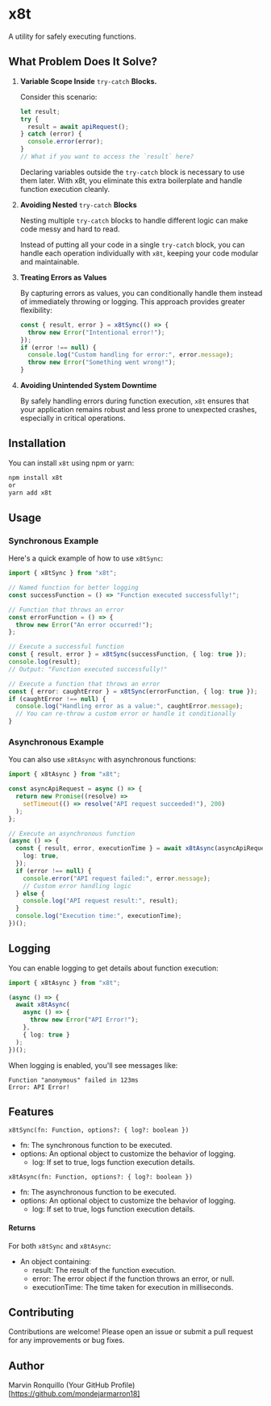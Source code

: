# x8t

A utility for safely executing functions.

## What Problem Does It Solve?

1. **Variable Scope Inside** `try-catch` **Blocks.**

   Consider this scenario:

   ```typescript
   let result;
   try {
     result = await apiRequest();
   } catch (error) {
     console.error(error);
   }
   // What if you want to access the `result` here?
   ```

   Declaring variables outside the `try-catch` block is necessary to use them later. With x8t, you eliminate this extra boilerplate and handle function execution cleanly.

2. **Avoiding Nested** `try-catch` **Blocks**

   Nesting multiple `try-catch` blocks to handle different logic can make code messy and hard to read.

   Instead of putting all your code in a single `try-catch` block, you can handle each operation individually with `x8t`, keeping your code modular and maintainable.

3. **Treating Errors as Values**

   By capturing errors as values, you can conditionally handle them instead of immediately throwing or logging. This approach provides greater flexibility:

   ```typescript
   const { result, error } = x8tSync(() => {
     throw new Error("Intentional error!");
   });
   if (error !== null) {
     console.log("Custom handling for error:", error.message);
     throw new Error("Something went wrong!");
   }
   ```

4. **Avoiding Unintended System Downtime**

   By safely handling errors during function execution, `x8t` ensures that your application remains robust and less prone to unexpected crashes, especially in critical operations.

## Installation

You can install `x8t` using npm or yarn:

```bash
npm install x8t
or
yarn add x8t
```

## Usage

### Synchronous Example

Here's a quick example of how to use `x8tSync`:

```typescript
import { x8tSync } from "x8t";

// Named function for better logging
const successFunction = () => "Function executed successfully!";

// Function that throws an error
const errorFunction = () => {
  throw new Error("An error occurred!");
};

// Execute a successful function
const { result, error } = x8tSync(successFunction, { log: true });
console.log(result);
// Output: "Function executed successfully!"

// Execute a function that throws an error
const { error: caughtError } = x8tSync(errorFunction, { log: true });
if (caughtError !== null) {
  console.log("Handling error as a value:", caughtError.message);
  // You can re-throw a custom error or handle it conditionally
}
```

### Asynchronous Example

You can also use `x8tAsync` with asynchronous functions:

```typescript
import { x8tAsync } from "x8t";

const asyncApiRequest = async () => {
  return new Promise((resolve) =>
    setTimeout(() => resolve("API request succeeded!"), 200)
  );
};

// Execute an asynchronous function
(async () => {
  const { result, error, executionTime } = await x8tAsync(asyncApiRequest, {
    log: true,
  });
  if (error !== null) {
    console.error("API request failed:", error.message);
    // Custom error handling logic
  } else {
    console.log("API request result:", result);
  }
  console.log("Execution time:", executionTime);
})();
```

## Logging

You can enable logging to get details about function execution:

```typescript
import { x8tAsync } from "x8t";

(async () => {
  await x8tAsync(
    async () => {
      throw new Error("API Error!");
    },
    { log: true }
  );
})();
```

When logging is enabled, you'll see messages like:

```
Function "anonymous" failed in 123ms
Error: API Error!
```

## Features

`x8tSync(fn: Function, options?: { log?: boolean })`

- fn: The synchronous function to be executed.
- options: An optional object to customize the behavior of logging.
  - log: If set to true, logs function execution details.

`x8tAsync(fn: Function, options?: { log?: boolean })`

- fn: The asynchronous function to be executed.
- options: An optional object to customize the behavior of logging.
  - log: If set to true, logs function execution details.

#### Returns

For both `x8tSync` and `x8tAsync`:

- An object containing:
  - result: The result of the function execution.
  - error: The error object if the function throws an error, or null.
  - executionTime: The time taken for execution in milliseconds.

## Contributing

Contributions are welcome! Please open an issue or submit a pull request for any improvements or bug fixes.

## Author

Marvin Ronquillo
(Your GitHub Profile)[https://github.com/mondejarmarron18]
